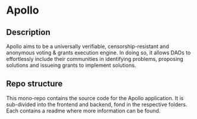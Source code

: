 # Apollo

## Description

Apollo aims to be a universally verifiable, censorship-resistant and anonymous voting &
grants execution engine. In doing so, it allows DAOs to effortlessly include their
communities in identifying problems, proposing solutions and issueing grants to implement
solutions.

## Repo structure

This mono-repo contains the source code for the Apollo application. It is sub-divided into
the frontend and backend, fond in the respective folders. Each contains a readme where
more information can be found.
